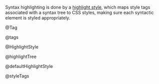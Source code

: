 Syntax highlighting is done by a [highlight
style](#highlight.HighlightStyle), which maps style tags associated
with a syntax tree to CSS styles, making sure each syntactic element
is styled appropriately.

@Tag

@tags

@HighlightStyle

@highlightTree

@defaultHighlightStyle

@styleTags
